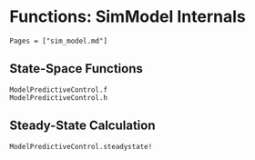 # Functions: SimModel Internals

```@contents
Pages = ["sim_model.md"]
```

## State-Space Functions

```@docs
ModelPredictiveControl.f
ModelPredictiveControl.h
```

## Steady-State Calculation

```@docs
ModelPredictiveControl.steadystate!
```

